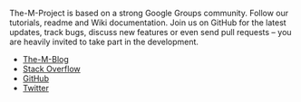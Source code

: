 The-M-Project is based on a strong Google Groups community. Follow our tutorials, readme and Wiki documentation. Join us on GitHub for the latest updates, track bugs, discuss new features or even send pull requests – you are heavily invited to take part in the development.

- [The-M-Blog](http://blog.the-m-project.org/)
- [Stack Overflow](http://stackoverflow.com/search?q=%22the-m-project%22)
- [GitHub](https://github.com/mwaylabs/The-M-Project)
- [Twitter](https://twitter.com/_themproject)
